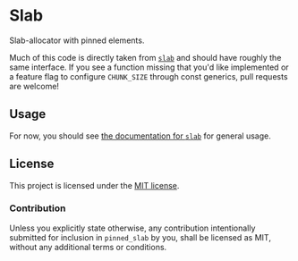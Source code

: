 # Slab

Slab-allocator with pinned elements.

Much of this code is directly taken from
[`slab`](https://github.com/carllerche/slab) and should have roughly the same
interface. If you see a function missing that you'd like implemented or a
feature flag to configure `CHUNK_SIZE` through const generics, pull requests
are welcome!

## Usage

For now, you should see [the documentation for `slab`](https://docs.rs/slab/0.4.2/slab/)
for general usage.

## License

This project is licensed under the [MIT license](LICENSE).

### Contribution

Unless you explicitly state otherwise, any contribution intentionally submitted
for inclusion in `pinned_slab` by you, shall be licensed as MIT, without any additional
terms or conditions.
